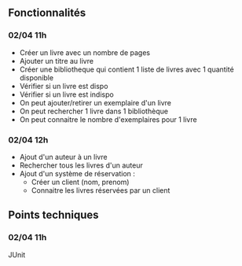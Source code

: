 ## Fonctionnalités

### 02/04 11h

- Créer un livre avec un nombre de pages
- Ajouter un titre au livre 
- Créer une bibliotheque qui contient 1 liste de livres avec 1 quantité disponible
- Vérifier si un livre est dispo 
- Vérifier si un livre est indispo
- On peut ajouter/retirer un exemplaire d'un livre 
- On peut rechercher 1 livre dans 1 bibliothèque
- On peut connaitre le nombre d'exemplaires pour 1 livre

### 02/04 12h

- Ajout d'un auteur à un livre
- Rechercher tous les livres d'un auteur
- Ajout d'un système de réservation : 
  - Créer un client (nom, prenom)
  - Connaitre les livres réservées par un client

## Points techniques 

### 02/04 11h

JUnit
